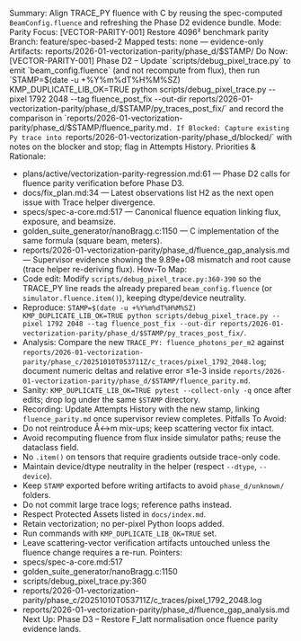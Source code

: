 Summary: Align TRACE_PY fluence with C by reusing the spec-computed `BeamConfig.fluence` and refreshing the Phase D2 evidence bundle.
Mode: Parity
Focus: [VECTOR-PARITY-001] Restore 4096² benchmark parity
Branch: feature/spec-based-2
Mapped tests: none — evidence-only
Artifacts: reports/2026-01-vectorization-parity/phase_d/$STAMP/
Do Now: [VECTOR-PARITY-001] Phase D2 – Update `scripts/debug_pixel_trace.py` to emit `beam_config.fluence` (and not recompute from flux), then run `STAMP=$(date -u +%Y%m%dT%H%M%SZ) KMP_DUPLICATE_LIB_OK=TRUE python scripts/debug_pixel_trace.py --pixel 1792 2048 --tag fluence_post_fix --out-dir reports/2026-01-vectorization-parity/phase_d/$STAMP/py_traces_post_fix/` and record the comparison in `reports/2026-01-vectorization-parity/phase_d/$STAMP/fluence_parity.md`.
If Blocked: Capture existing Py trace into `reports/2026-01-vectorization-parity/phase_d/blocked/` with notes on the blocker and stop; flag in Attempts History.
Priorities & Rationale:
- plans/active/vectorization-parity-regression.md:61 — Phase D2 calls for fluence parity verification before Phase D3.
- docs/fix_plan.md:34 — Latest observations list H2 as the next open issue with Trace helper divergence.
- specs/spec-a-core.md:517 — Canonical fluence equation linking flux, exposure, and beamsize.
- golden_suite_generator/nanoBragg.c:1150 — C implementation of the same formula (square beam, meters).
- reports/2026-01-vectorization-parity/phase_d/fluence_gap_analysis.md — Supervisor evidence showing the 9.89e+08 mismatch and root cause (trace helper re-deriving flux).
How-To Map:
- Code edit: Modify `scripts/debug_pixel_trace.py:360-390` so the TRACE_PY line reads the already prepared `beam_config.fluence` (or `simulator.fluence.item()`), keeping dtype/device neutrality.
- Reproduce: `STAMP=$(date -u +%Y%m%dT%H%M%SZ) KMP_DUPLICATE_LIB_OK=TRUE python scripts/debug_pixel_trace.py --pixel 1792 2048 --tag fluence_post_fix --out-dir reports/2026-01-vectorization-parity/phase_d/$STAMP/py_traces_post_fix/`.
- Analysis: Compare the new `TRACE_PY: fluence_photons_per_m2` against `reports/2026-01-vectorization-parity/phase_c/20251010T053711Z/c_traces/pixel_1792_2048.log`; document numeric deltas and relative error ≤1e-3 inside `reports/2026-01-vectorization-parity/phase_d/$STAMP/fluence_parity.md`.
- Sanity: `KMP_DUPLICATE_LIB_OK=TRUE pytest --collect-only -q` once after edits; drop log under the same `$STAMP` directory.
- Recording: Update Attempts History with the new stamp, linking `fluence_parity.md` once supervisor review completes.
Pitfalls To Avoid:
- Do not reintroduce Å↔m mix-ups; keep scattering vector fix intact.
- Avoid recomputing fluence from flux inside simulator paths; reuse the dataclass field.
- No `.item()` on tensors that require gradients outside trace-only code.
- Maintain device/dtype neutrality in the helper (respect `--dtype`, `--device`).
- Keep `STAMP` exported before writing artifacts to avoid `phase_d/unknown/` folders.
- Do not commit large trace logs; reference paths instead.
- Respect Protected Assets listed in `docs/index.md`.
- Retain vectorization; no per-pixel Python loops added.
- Run commands with `KMP_DUPLICATE_LIB_OK=TRUE` set.
- Leave scattering-vector verification artifacts untouched unless the fluence change requires a re-run.
Pointers:
- specs/spec-a-core.md:517
- golden_suite_generator/nanoBragg.c:1150
- scripts/debug_pixel_trace.py:360
- reports/2026-01-vectorization-parity/phase_c/20251010T053711Z/c_traces/pixel_1792_2048.log
- reports/2026-01-vectorization-parity/phase_d/fluence_gap_analysis.md
Next Up: Phase D3 – Restore F_latt normalisation once fluence parity evidence lands.
